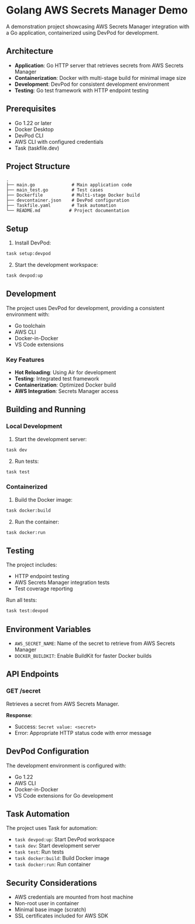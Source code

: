 # Golang AWS Secrets Manager Demo

A demonstration project showcasing AWS Secrets Manager integration with a Go application, containerized using DevPod for development.

## Architecture

- **Application**: Go HTTP server that retrieves secrets from AWS Secrets Manager
- **Containerization**: Docker with multi-stage build for minimal image size
- **Development**: DevPod for consistent development environment
- **Testing**: Go test framework with HTTP endpoint testing

## Prerequisites

- Go 1.22 or later
- Docker Desktop
- DevPod CLI
- AWS CLI with configured credentials
- Task (taskfile.dev)

## Project Structure

```
.
├── main.go              # Main application code
├── main_test.go         # Test cases
├── Dockerfile           # Multi-stage Docker build
├── devcontainer.json    # DevPod configuration
├── Taskfile.yaml        # Task automation
└── README.md           # Project documentation
```

## Setup

1. Install DevPod:

```bash
task setup:devpod
```

2. Start the development workspace:

```bash
task devpod:up
```

## Development

The project uses DevPod for development, providing a consistent environment with:

- Go toolchain
- AWS CLI
- Docker-in-Docker
- VS Code extensions

### Key Features

- **Hot Reloading**: Using Air for development
- **Testing**: Integrated test framework
- **Containerization**: Optimized Docker build
- **AWS Integration**: Secrets Manager access

## Building and Running

### Local Development

1. Start the development server:

```bash
task dev
```

2. Run tests:

```bash
task test
```

### Containerized

1. Build the Docker image:

```bash
task docker:build
```

2. Run the container:

```bash
task docker:run
```

## Testing

The project includes:

- HTTP endpoint testing
- AWS Secrets Manager integration tests
- Test coverage reporting

Run all tests:

```bash
task test:devpod
```

## Environment Variables

- `AWS_SECRET_NAME`: Name of the secret to retrieve from AWS Secrets Manager
- `DOCKER_BUILDKIT`: Enable BuildKit for faster Docker builds

## API Endpoints

### GET /secret

Retrieves a secret from AWS Secrets Manager.

**Response**:

- Success: `Secret value: <secret>`
- Error: Appropriate HTTP status code with error message

## DevPod Configuration

The development environment is configured with:

- Go 1.22
- AWS CLI
- Docker-in-Docker
- VS Code extensions for Go development

## Task Automation

The project uses Task for automation:

- `task devpod:up`: Start DevPod workspace
- `task dev`: Start development server
- `task test`: Run tests
- `task docker:build`: Build Docker image
- `task docker:run`: Run container

## Security Considerations

- AWS credentials are mounted from host machine
- Non-root user in container
- Minimal base image (scratch)
- SSL certificates included for AWS SDK
